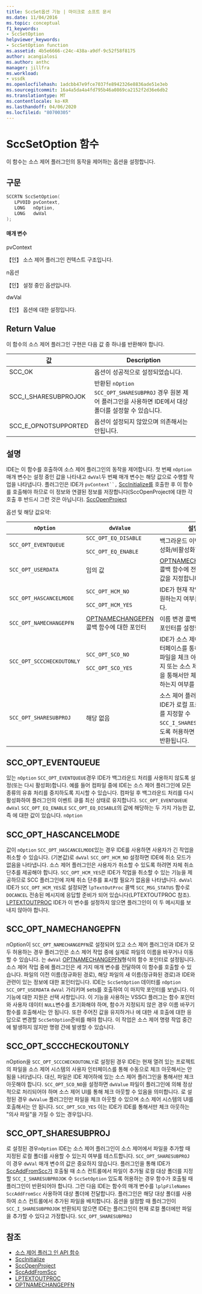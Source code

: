 ```yaml
---
title: SccSet옵션 기능 | 마이크로 소프트 문서
ms.date: 11/04/2016
ms.topic: conceptual
f1_keywords:
- SccSetOption
helpviewer_keywords:
- SccSetOption function
ms.assetid: 4b5e6666-c24c-438a-a9df-9c52f58f8175
author: acangialosi
ms.author: anthc
manager: jillfra
ms.workload:
- vssdk
ms.openlocfilehash: 1adcbb47e9fce7037fe8942326e8836ade51e3eb
ms.sourcegitcommit: 16a4a5da4a4fd795b46a0869ca2152f2d36e6db2
ms.translationtype: MT
ms.contentlocale: ko-KR
ms.lasthandoff: 04/06/2020
ms.locfileid: "80700305"
---
```

# <a name="sccsetoption-function"></a>SccSetOption 함수
이 함수는 소스 제어 플러그인의 동작을 제어하는 옵션을 설정합니다.

## <a name="syntax"></a>구문

```cpp
SCCRTN SccSetOption(
   LPVOID pvContext,
   LONG   nOption,
   LONG   dwVal
);
```

#### <a name="parameters"></a>매개 변수
 pvContext

【인】 소스 제어 플러그인 컨텍스트 구조입니다.

 n옵션

【인】 설정 중인 옵션입니다.

 dwVal

【인】 옵션에 대한 설정입니다.

## <a name="return-value"></a>Return Value
 이 함수의 소스 제어 플러그인 구현은 다음 값 중 하나를 반환해야 합니다.

|값|Description|
|-----------|-----------------|
|SCC_OK|옵션이 성공적으로 설정되었습니다.|
|SCC_I_SHARESUBPROJOK|반환된 `nOption` `SCC_OPT_SHARESUBPROJ` 경우 원본 제어 플러그인을 사용하면 IDE에서 대상 폴더를 설정할 수 있습니다.|
|SCC_E_OPNOTSUPPORTED|옵션이 설정되지 않았으며 의존해서는 안됩니다.|

## <a name="remarks"></a>설명
 IDE는 이 함수를 호출하여 소스 제어 플러그인의 동작을 제어합니다. 첫 번째 `nOption`매개 변수는 설정 중인 값을 나타내고 `dwVal`두 번째 매개 변수는 해당 값으로 수행할 작업을 나타냅니다. 플러그인은 IDE가 `pvContext``,` [SccInitialize를](../extensibility/sccinitialize-function.md) 호출한 후 이 함수를 호출해야 하므로 이 정보와 연결된 정보를 저장합니다(SccOpenProject에 대한 각 호출 후 반드시 그런 것은 아닙니다). [SccOpenProject](../extensibility/sccopenproject-function.md)

 옵션 및 해당 값요약:

|`nOption`|`dwValue`|설명|
|---------------|---------------|-----------------|
|`SCC_OPT_EVENTQUEUE`|`SCC_OPT_EQ_DISABLE`<br /><br /> `SCC_OPT_EQ_ENABLE`|백그라운드 이벤트 큐를 활성화/비활성화합니다.|
|`SCC_OPT_USERDATA`|임의 값|[OPTNAMECHANGEPFN](../extensibility/optnamechangepfn.md) 콜백 함수에 전달될 사용자 값을 지정합니다.|
|`SCC_OPT_HASCANCELMODE`|`SCC_OPT_HCM_NO`<br /><br /> `SCC_OPT_HCM_YES`|IDE가 현재 작업 취소를 지원하는지 여부를 나타냅니다.|
|`SCC_OPT_NAMECHANGEPFN`|[OPTNAMECHANGEPFN](../extensibility/optnamechangepfn.md) 콜백 함수에 대한 포인터|이름 변경 콜백 함수에 대한 포인터를 설정합니다.|
|`SCC_OPT_SCCCHECKOUTONLY`|`SCC_OPT_SCO_NO`<br /><br /> `SCC_OPT_SCO_YES`|IDE가 소스 제어 사용자 인터페이스를 통해 수동으로 파일을 체크 아웃할 수 있는지 또는 소스 제어 플러그인을 통해서만 체크 아웃해야 하는지 여부를 나타냅니다.|
|`SCC_OPT_SHARESUBPROJ`|해당 없음|소스 제어 플러그인에서 IDE가 로컬 프로젝트 폴더를 지정할 수 `SCC_I_SHARESUBPROJOK`있도록 허용하면 플러그인이 반환됩니다.|

## <a name="scc_opt_eventqueue"></a>SCC_OPT_EVENTQUEUE
 있는 `nOption` `SCC_OPT_EVENTQUEUE`경우 IDE가 백그라운드 처리를 사용하지 않도록 설정(또는 다시 활성화)합니다. 예를 들어 컴파일 중에 IDE는 소스 제어 플러그인에 모든 종류의 유휴 처리를 중지하도록 지시할 수 있습니다. 컴파일 후 백그라운드 처리를 다시 활성화하여 플러그인의 이벤트 큐를 최신 상태로 유지합니다. `SCC_OPT_EVENTQUEUE` `dwVal` `SCC_OPT_EQ_ENABLE` `SCC_OPT_EQ_DISABLE`의 값에 해당하는 두 가지 가능한 값, 즉 에 대한 값이 있습니다. `nOption`

## <a name="scc_opt_hascancelmode"></a>SCC_OPT_HASCANCELMODE
 값이 `nOption` `SCC_OPT_HASCANCELMODE`있는 경우 IDE를 사용하면 사용자가 긴 작업을 취소할 수 있습니다. (기본값)로 `dwVal` `SCC_OPT_HCM_NO` 설정하면 IDE에 취소 모드가 없음을 나타냅니다. 소스 제어 플러그인은 사용자가 취소할 수 있도록 하려면 자체 취소 단추를 제공해야 합니다. `SCC_OPT_HCM_YES`은 IDE가 작업을 취소할 수 있는 기능을 제공하므로 SCC 플러그인에 자체 취소 단추를 표시할 필요가 없음을 나타냅니다. `dwVal` IDE가 `SCC_OPT_HCM_YES`로 설정되면 `lpTextOutProc` 콜백 `SCC_MSG_STATUS` 함수로 `DOCANCEL` 전송된 메시지에 응답할 준비가 되어 있습니다(LPTEXTOUTPROC 참조). [LPTEXTOUTPROC](../extensibility/lptextoutproc.md) IDE가 이 변수를 설정하지 않으면 플러그인이 이 두 메시지를 보내지 않아야 합니다.

## <a name="scc_opt_namechangepfn"></a>SCC_OPT_NAMECHANGEPFN
 nOption이 `SCC_OPT_NAMECHANGEPFN`로 설정되어 있고 소스 제어 플러그인과 IDE가 모두 허용하는 경우 플러그인은 소스 제어 작업 중에 실제로 파일의 이름을 바꾸거나 이동할 수 있습니다. 는 `dwVal` [OPTNAMECHANGEPFN](../extensibility/optnamechangepfn.md)형식의 함수 포인터로 설정됩니다. 소스 제어 작업 중에 플러그인은 세 가지 매개 변수를 전달하여 이 함수를 호출할 수 있습니다. 파일의 이전 이름(정규화된 경로), 해당 파일의 새 이름(정규화된 경로)과 IDE와 관련이 있는 정보에 대한 포인터입니다. IDE는 `SccSetOption` 데이터를 `nOption` `SCC_OPT_USERDATA` `dwVal` 가리키며 sets를 호출하여 이 마지막 포인터를 보냅니다. 이 기능에 대한 지원은 선택 사항입니다. 이 기능을 사용하는 VSSCI 플러그는 함수 포인터와 사용자 데이터 `NULL`변수를 초기화해야 하며, 함수가 지정되지 않은 경우 이름 바꾸기 함수를 호출해서는 안 됩니다. 또한 주어진 값을 유지하거나 에 대한 새 호출에 대한 응답으로 변경할 `SccSetOption`준비를 해야 합니다. 이 작업은 소스 제어 명령 작업 중간에 발생하지 않지만 명령 간에 발생할 수 있습니다.

## <a name="scc_opt_scccheckoutonly"></a>SCC_OPT_SCCCHECKOUTONLY
 nOption을 `SCC_OPT_SCCCHECKOUTONLY`로 설정된 경우 IDE는 현재 열려 있는 프로젝트의 파일을 소스 제어 시스템의 사용자 인터페이스를 통해 수동으로 체크 아웃해서는 안 됨을 나타냅니다. 대신, 파일은 IDE 제어하에 있는 소스 제어 플러그인을 통해서만 체크 아웃해야 합니다. `SCC_OPT_SCO_NO`을 설정하면 `dwValue` 파일이 플러그인에 의해 정상적으로 처리되어야 하며 소스 제어 UI를 통해 체크 아웃할 수 있음을 의미합니다. 로 설정된 경우 `dwValue` 플러그인만 파일을 체크 아웃할 수 있으며 소스 제어 시스템의 UI를 호출해서는 안 됩니다. `SCC_OPT_SCO_YES` 이는 IDE가 IDE를 통해서만 체크 아웃하는 "의사 파일"을 가질 수 있는 경우입니다.

## <a name="scc_opt_sharesubproj"></a>SCC_OPT_SHARESUBPROJ
 로 설정된 경우`nOption` IDE는 소스 제어 플러그인이 소스 제어에서 파일을 추가할 때 지정된 로컬 폴더를 사용할 수 있는지 여부를 테스트합니다. `SCC_OPT_SHARESUBPROJ` 이 경우 `dwVal` 매개 변수의 값은 중요하지 않습니다. 플러그인을 통해 IDE가 [SccAddFromScc가](../extensibility/sccaddfromscc-function.md) 호출될 때 소스 컨트롤에서 파일이 추가될 로컬 대상 폴더를 지정할 `SCC_I_SHARESUBPROJOK` 수 `SccSetOption` 있도록 허용하는 경우 함수가 호출될 때 플러그인이 반환되어야 합니다. 그런 다음 IDE는 함수의 매개 변수를 `lplpFileNames` `SccAddFromScc` 사용하여 대상 폴더에 전달합니다. 플러그인은 해당 대상 폴더를 사용하여 소스 컨트롤에서 추가된 파일을 배치합니다. 옵션을 설정할 때 플러그인이 `SCC_I_SHARESUBPROJOK` 반환되지 않으면 IDE는 플러그인이 현재 로컬 폴더에만 파일을 추가할 수 있다고 가정합니다. `SCC_OPT_SHARESUBPROJ`

## <a name="see-also"></a>참조
- [소스 제어 플러그 인 API 함수](../extensibility/source-control-plug-in-api-functions.md)
- [SccInitialize](../extensibility/sccinitialize-function.md)
- [SccOpenProject](../extensibility/sccopenproject-function.md)
- [SccAddFromScc](../extensibility/sccaddfromscc-function.md)
- [LPTEXTOUTPROC](../extensibility/lptextoutproc.md)
- [OPTNAMECHANGEPFN](../extensibility/optnamechangepfn.md)
